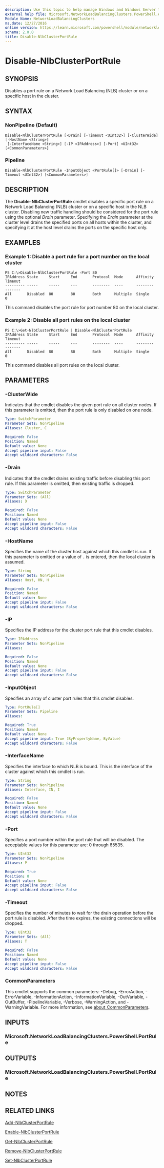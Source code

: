 ```yaml
---
description: Use this topic to help manage Windows and Windows Server technologies with Windows PowerShell.
external help file: Microsoft.NetworkLoadBalancingClusters.PowerShell.dll-Help.xml
Module Name: NetworkLoadBalancingClusters
ms.date: 12/27/2016
online version: https://learn.microsoft.com/powershell/module/networkloadbalancingclusters/disable-nlbclusterportrule?view=windowsserver2016-ps&wt.mc_id=ps-gethelp
schema: 2.0.0
title: Disable-NlbClusterPortRule
---
```


# Disable-NlbClusterPortRule

## SYNOPSIS
Disables a port rule on a Network Load Balancing (NLB) cluster or on a specific host in the cluster.

## SYNTAX

### NonPipeline (Default)
```
Disable-NlbClusterPortRule [-Drain] [-Timeout <UInt32>] [-ClusterWide] [-HostName <String>]
 [-InterfaceName <String>] [-IP <IPAddress>] [-Port] <UInt32> [<CommonParameters>]
```

### Pipeline
```
Disable-NlbClusterPortRule -InputObject <PortRule[]> [-Drain] [-Timeout <UInt32>] [<CommonParameters>]
```

## DESCRIPTION
The **Disable-NlbClusterPortRule** cmdlet disables a specific port rule on a Network Load Balancing (NLB) cluster or on a specific host in the NLB cluster.
Disabling new traffic handling should be considered for the port rule using the optional *Drain* parameter.
Specifying the *Drain* parameter at the cluster level drains the specified ports on all hosts within the cluster, and specifying it at the host level drains the ports on the specific host only.

## EXAMPLES

### Example 1: Disable a port rule for a port number on the local cluster
```
PS C:\>Disable-NlbClusterPortRule -Port 80
IPAddress State     Start     End       Protocol  Mode      Affinity  Timeout 
--------- -----     -----     ---       --------  ----      --------  ------- 
All       Disabled  80        80        Both      Multiple  Single    0
```

This command disables the port rule for port number 80 on the local cluster.

### Example 2: Disable all port rules on the local cluster
```
PS C:\>Get-NlbClusterPortRule | Disable-NlbClusterPortRule
IPAddress State     Start     End       Protocol  Mode      Affinity  Timeout 
--------- -----     -----     ---       --------  ----      --------  ------- 
All       Disabled  80        80        Both      Multiple  Single    0
```

This command disables all port rules on the local cluster.

## PARAMETERS

### -ClusterWide
Indicates that the cmdlet disables the given port rule on all cluster nodes.
If this parameter is omitted, then the port rule is only disabled on one node.

```yaml
Type: SwitchParameter
Parameter Sets: NonPipeline
Aliases: Cluster, C

Required: False
Position: Named
Default value: None
Accept pipeline input: False
Accept wildcard characters: False
```

### -Drain
Indicates that the cmdlet drains existing traffic before disabling this port rule.
If this parameter is omitted, then existing traffic is dropped.

```yaml
Type: SwitchParameter
Parameter Sets: (All)
Aliases: D

Required: False
Position: Named
Default value: None
Accept pipeline input: False
Accept wildcard characters: False
```

### -HostName
Specifies the name of the cluster host against which this cmdlet is run.
If this parameter is omitted or a value of `.` is entered, then the local cluster is assumed.

```yaml
Type: String
Parameter Sets: NonPipeline
Aliases: Host, HN, H

Required: False
Position: Named
Default value: None
Accept pipeline input: False
Accept wildcard characters: False
```

### -IP
Specifies the IP address for the cluster port rule that this cmdlet disables.

```yaml
Type: IPAddress
Parameter Sets: NonPipeline
Aliases: 

Required: False
Position: Named
Default value: None
Accept pipeline input: False
Accept wildcard characters: False
```

### -InputObject
Specifies an array of cluster port rules that this cmdlet disables.

```yaml
Type: PortRule[]
Parameter Sets: Pipeline
Aliases: 

Required: True
Position: Named
Default value: None
Accept pipeline input: True (ByPropertyName, ByValue)
Accept wildcard characters: False
```

### -InterfaceName
Specifies the interface to which NLB is bound.
This is the interface of the cluster against which this cmdlet is run.

```yaml
Type: String
Parameter Sets: NonPipeline
Aliases: Interface, IN, I

Required: False
Position: Named
Default value: None
Accept pipeline input: False
Accept wildcard characters: False
```

### -Port
Specifies a port number within the port rule that will be disabled.
The acceptable values for this parameter are: 0 through 65535.

```yaml
Type: UInt32
Parameter Sets: NonPipeline
Aliases: P

Required: True
Position: 0
Default value: None
Accept pipeline input: False
Accept wildcard characters: False
```

### -Timeout
Specifies the number of minutes to wait for the drain operation before the port rule is disabled.
After the time expires, the existing connections will be dropped.

```yaml
Type: UInt32
Parameter Sets: (All)
Aliases: T

Required: False
Position: Named
Default value: None
Accept pipeline input: False
Accept wildcard characters: False
```

### CommonParameters
This cmdlet supports the common parameters: -Debug, -ErrorAction, -ErrorVariable, -InformationAction, -InformationVariable, -OutVariable, -OutBuffer, -PipelineVariable, -Verbose, -WarningAction, and -WarningVariable. For more information, see [about_CommonParameters](https://go.microsoft.com/fwlink/?LinkID=113216).

## INPUTS

### Microsoft.NetworkLoadBalancingClusters.PowerShell.PortRule

## OUTPUTS

### Microsoft.NetworkLoadBalancingClusters.PowerShell.PortRule

## NOTES

## RELATED LINKS

[Add-NlbClusterPortRule](./Add-NlbClusterPortRule.md)

[Enable-NlbClusterPortRule](./Enable-NlbClusterPortRule.md)

[Get-NlbClusterPortRule](./Get-NlbClusterPortRule.md)

[Remove-NlbClusterPortRule](./Remove-NlbClusterPortRule.md)

[Set-NlbClusterPortRule](./Set-NlbClusterPortRule.md)

